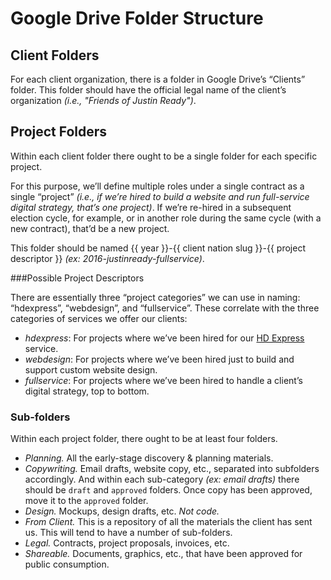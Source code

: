 # Google Drive Folder Structure

## Client Folders

For each client organization, there is a folder in Google Drive’s “Clients” folder. This folder should have the official legal name of the client’s organization _(i.e., "Friends of Justin Ready")_.

## Project Folders

Within each client folder there ought to be a single folder for each specific project.

For this purpose, we’ll define multiple roles under a single contract as a single “project” _(i.e., if we’re hired to build a website and run full-service digital strategy, that’s one project)_. If we’re re-hired in a subsequent election cycle, for example, or in another role during the same cycle (with a new contract), that’d be a new project.

This folder should be named {{ year }}-{{ client nation slug }}-{{ project descriptor }} _(ex: 2016-justinready-fullservice)_.

###Possible Project Descriptors

There are essentially three “project categories” we can use in naming: “hdexpress”, “webdesign”, and “fullservice”. These correlate with the three categories of services we offer our clients:

- *hdexpress*: For projects where we’ve been hired for our [HD Express][hdexpress] service.
- *webdesign*: For projects where we’ve been hired just to build and support custom website design.
- *fullservice*: For projects where we’ve been hired to handle a client’s digital strategy, top to bottom.

### Sub-folders

Within each project folder, there ought to be at least four folders.

- *Planning.* All the early-stage discovery & planning materials.
- *Copywriting.* Email drafts, website copy, etc., separated into subfolders accordingly. And within each sub-category _(ex: email drafts)_ there should be `draft` and `approved` folders. Once copy has been approved, move it to the `approved` folder.
- *Design.* Mockups, design drafts, etc. _Not code._
- *From Client.* This is a repository of all the materials the client has sent us. This will tend to have a number of sub-folders.
- *Legal.* Contracts, project proposals, invoices, etc.
- *Shareable.* Documents, graphics, etc., that have been approved for public consumption.

[hdexpress]: http://www.hines.digital/express
[webdesign]: http://www.hines.digital/contact
[fullservice]: http://www.hines.digital/contact
